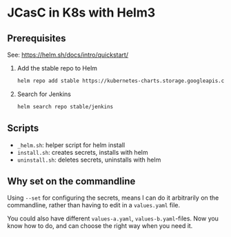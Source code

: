 # JCasC in K8s with Helm3

## Prerequisites

See: https://helm.sh/docs/intro/quickstart/

1. Add the stable repo to Helm

    ```bash
    helm repo add stable https://kubernetes-charts.storage.googleapis.com/
    ```

1. Search for Jenkins

    ```bash
    helm search repo stable/jenkins
    ```

## Scripts

- `_helm.sh`: helper script for helm install
- `install.sh`: creates secrets, installs with helm
- `uninstall.sh`: deletes secrets, uninstalls with helm

## Why set on the commandline

Using `--set` for configuring the secrets,
    means I can do it arbitrarily on the commandline,
    rather than having to edit in a `values.yaml` file.

You could also have different `values-a.yaml`, `values-b.yaml`-files.
    Now you know how to do, and can choose the right way
    when you need it.
